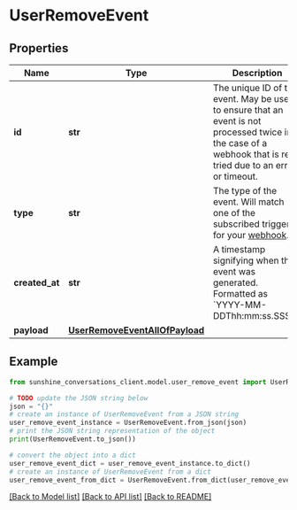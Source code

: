 # UserRemoveEvent


## Properties

Name | Type | Description | Notes
------------ | ------------- | ------------- | -------------
**id** | **str** | The unique ID of the event. May be used to ensure that an event is not processed twice in the case of a webhook that is re-tried due to an error or timeout. | [optional] 
**type** | **str** | The type of the event. Will match one of the subscribed triggers for your [webhook](#operation/CreateWebhook). | [optional] 
**created_at** | **str** | A timestamp signifying when the event was generated. Formatted as &#x60;YYYY-MM-DDThh:mm:ss.SSSZ&#x60;. | [optional] 
**payload** | [**UserRemoveEventAllOfPayload**](UserRemoveEventAllOfPayload.md) |  | [optional] 

## Example

```python
from sunshine_conversations_client.model.user_remove_event import UserRemoveEvent

# TODO update the JSON string below
json = "{}"
# create an instance of UserRemoveEvent from a JSON string
user_remove_event_instance = UserRemoveEvent.from_json(json)
# print the JSON string representation of the object
print(UserRemoveEvent.to_json())

# convert the object into a dict
user_remove_event_dict = user_remove_event_instance.to_dict()
# create an instance of UserRemoveEvent from a dict
user_remove_event_from_dict = UserRemoveEvent.from_dict(user_remove_event_dict)
```
[[Back to Model list]](../README.md#documentation-for-models) [[Back to API list]](../README.md#documentation-for-api-endpoints) [[Back to README]](../README.md)


